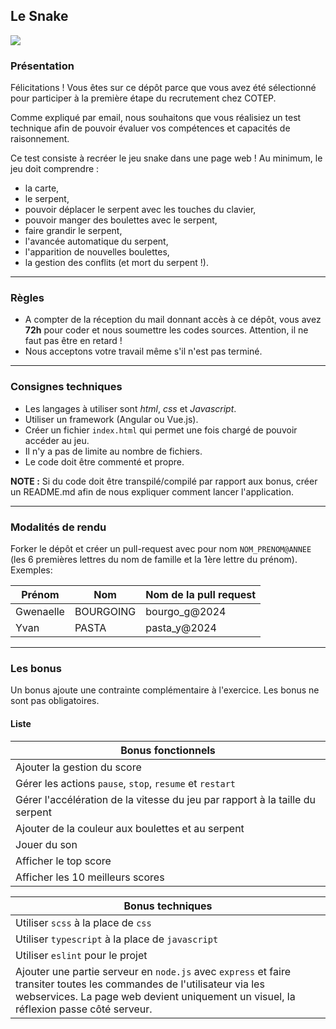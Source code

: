 ## Le Snake ###

![](https://i.ytimg.com/vi/8TokNqtYjAc/hqdefault.jpg)

### Présentation

Félicitations ! Vous êtes sur ce dépôt parce que vous avez été sélectionné pour participer à la première étape du recrutement chez COTEP. 

Comme expliqué par email, nous souhaitons que vous réalisiez un test technique afin de pouvoir évaluer vos compétences et capacités de raisonnement. 

Ce test consiste à recréer le jeu snake dans une page web ! Au minimum, le jeu doit comprendre : 

- la carte,
- le serpent,
- pouvoir déplacer le serpent avec les touches du clavier,
- pouvoir manger des boulettes avec le serpent,
- faire grandir le serpent,
- l'avancée automatique du serpent,
- l'apparition de nouvelles boulettes,
- la gestion des conflits (et mort du serpent !).
  
----------------

### Règles

- A compter de la réception du mail donnant accès à ce dépôt, vous avez **72h** pour coder et nous soumettre les codes sources. Attention, il ne faut pas être en retard !
- Nous acceptons votre travail même s'il n'est pas terminé.

----------------


### Consignes techniques

- Les langages à utiliser sont *html*, *css* et *Javascript*.
- Utiliser un framework (Angular ou Vue.js).
- Créer un fichier `index.html` qui permet une fois chargé de pouvoir accéder au jeu.
- Il n'y a pas de limite au nombre de fichiers.
- Le code doit être commenté et propre.

**NOTE :** Si du code doit être transpilé/compilé par rapport aux bonus, créer un README.md afin de nous expliquer comment lancer l'application.

----------------


### Modalités de rendu

Forker le dépôt et créer un pull-request avec pour nom `NOM_PRENOM@ANNEE` (les 6 premières lettres du nom de famille et la 1ère lettre du prénom). Exemples:

| Prénom   | Nom    | Nom de la pull request    |
|-------------|-------------|-------------|
| Gwenaelle | BOURGOING         | bourgo_g@2024  |
| Yvan | PASTA         | pasta_y@2024  |

----------------


### Les bonus

Un bonus ajoute une contrainte complémentaire à l'exercice. Les bonus ne sont pas obligatoires.

#### Liste

| Bonus fonctionnels |
|-------------|
| Ajouter la gestion du score |
| Gérer les actions `pause`, `stop`, `resume` et `restart` |
| Gérer l'accélération de la vitesse du jeu par rapport à la taille du serpent |
| Ajouter de la couleur aux boulettes et au serpent |
| Jouer du son |
| Afficher le top score |
| Afficher les 10 meilleurs scores |

| Bonus techniques |
|-------------|
| Utiliser `scss` à la place de `css` |
| Utiliser `typescript` à la place de `javascript` |
| Utiliser `eslint` pour le projet |
| Ajouter une partie serveur en `node.js` avec `express` et faire transiter toutes les commandes de l'utilisateur via les webservices. La page web devient uniquement un visuel, la réflexion passe côté serveur. |

